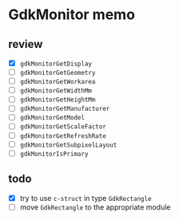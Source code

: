 GdkMonitor memo
================

review
------

* [x] `gdkMonitorGetDisplay`
* [ ] `gdkMonitorGetGeometry`
* [ ] `gdkMonitorGetWorkarea`
* [ ] `gdkMonitorGetWidthMm`
* [ ] `gdkMonitorGetHeightMm`
* [ ] `gdkMonitorGetManufacturer`
* [ ] `gdkMonitorGetModel`
* [ ] `gdkMonitorGetScaleFactor`
* [ ] `gdkMonitorGetRefreshRate`
* [ ] `gdkMonitorGetSubpixelLayout`
* [ ] `gdkMonitorIsPrimary`

todo
----

* [x] try to use `c-struct` in type `GdkRectangle`
* [ ] move `GdkRectangle` to the appropriate module
